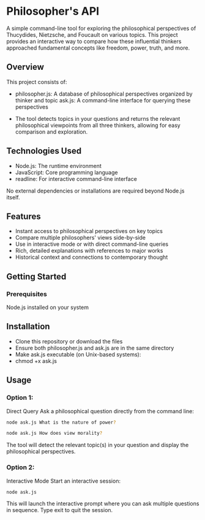 # Philosopher's API

A simple command-line tool for exploring the philosophical perspectives of Thucydides, Nietzsche, and Foucault on various topics. This project provides an interactive way to compare how these influential thinkers approached fundamental concepts like freedom, power, truth, and more.

## Overview

This project consists of:

- philosopher.js: A database of philosophical perspectives organized by thinker and topic
  ask.js: A command-line interface for querying these perspectives

- The tool detects topics in your questions and returns the relevant philosophical viewpoints from all three thinkers, allowing for easy comparison and exploration.

## Technologies Used

- Node.js: The runtime environment
- JavaScript: Core programming language
- readline: For interactive command-line interface

No external dependencies or installations are required beyond Node.js itself.

## Features

- Instant access to philosophical perspectives on key topics
- Compare multiple philosophers' views side-by-side
- Use in interactive mode or with direct command-line queries
- Rich, detailed explanations with references to major works
- Historical context and connections to contemporary thought

## Getting Started

### Prerequisites

Node.js installed on your system

## Installation

- Clone this repository or download the files
- Ensure both philosopher.js and ask.js are in the same directory
- Make ask.js executable (on Unix-based systems):
- chmod +x ask.js

## Usage

### Option 1:

Direct Query
Ask a philosophical question directly from the command line:

```bash
node ask.js What is the nature of power?
```

```bash
node ask.js How does view morality?
```

The tool will detect the relevant topic(s) in your question and display the philosophical perspectives.

### Option 2:

Interactive Mode
Start an interactive session:

```bash
node ask.js
```

This will launch the interactive prompt where you can ask multiple questions in sequence. Type exit to quit the session.
